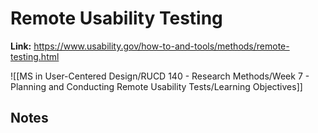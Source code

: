 # Remote Usability Testing
**Link:** https://www.usability.gov/how-to-and-tools/methods/remote-testing.html

![[MS in User-Centered Design/RUCD 140 - Research Methods/Week 7 - Planning and Conducting Remote Usability Tests/Learning Objectives]]

## Notes

